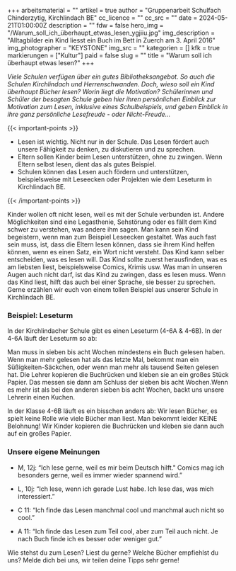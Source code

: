 +++
arbeitsmaterial = ""
artikel = true
author = "Gruppenarbeit Schulfach Chinderzytig, Kirchlindach BE"
cc_licence = ""
cc_src = ""
date = 2024-05-21T01:00:00Z
description = ""
fdw = false
hero_img = "/Warum_soll_ich_überhaupt_etwas_lesen_ygjiiu.jpg"
img_description = "Alltagbilder ein Kind liesst ein Buch im Bett in Zuerch am 3. April 2016"
img_photographer = "KEYSTONE"
img_src = ""
kategorien = []
kfk = true
markierungen = ["Kultur"]
paid = false
slug = ""
title = "Warum soll ich überhaupt etwas lesen?"
+++

_Viele Schulen verfügen über ein gutes Bibliotheksangebot. So auch die Schulen Kirchlindach und Herrenschwanden. Doch, wieso soll ein Kind überhaupt Bücher lesen? Worin liegt die Motivation? Schülerinnen und Schüler der besagten Schule geben hier ihren persönlichen Einblick zur Motivation zum Lesen, inklusive eines Schulbeispiels, und geben Einblick in ihre ganz persönliche Lesefreude - oder Nicht-Freude…_

{{< important-points >}}

<ul>

<li>Lesen ist wichtig. Nicht nur in der Schule. Das Lesen fördert auch unsere Fähigkeit zu denken, zu diskutieren und zu sprechen.</li>

<li>Eltern sollen Kinder beim Lesen unterstützen, ohne zu zwingen. Wenn Eltern selbst lesen, dient das als gutes Beispiel.</li>

<li>Schulen können das Lesen auch fördern und unterstützen, beispielsweise mit Leseecken oder Projekten wie dem Leseturm in Kirchlindach BE.</li>

</ul>

{{< /important-points >}}

Kinder wollen oft nicht lesen, weil es mit der Schule verbunden ist. Andere Möglichkeiten sind eine Legasthenie, Sehstörung oder es fällt dem Kind schwer zu verstehen, was andere ihm sagen. Man kann sein Kind begeistern, wenn man zum Beispiel Leseecken gestaltet. Was auch fast sein muss, ist, dass die Eltern lesen können, dass sie ihrem Kind helfen können, wenn es einen Satz, ein Wort nicht versteht.
Das Kind kann selber entscheiden, was es lesen will. Das Kind sollte zuerst herausfinden, was es am liebsten liest, beispielsweise Comics, Krimis usw. Was man in unseren Augen auch nicht darf, ist das Kind zu zwingen, dass es lesen muss. Wenn das Kind liest, hilft das auch bei einer Sprache, sie besser zu sprechen. Gerne erzählen wir euch von einem tollen Beispiel aus unserer Schule in Kirchlindach BE.

### Beispiel: Leseturm

In der Kirchlindacher Schule gibt es einen Leseturm (4-6A & 4-6B). In der 4-6A läuft der Leseturm so ab:

Man muss in sieben bis acht Wochen mindestens ein Buch  gelesen haben. Wenn man mehr gelesen hat als das letzte Mal, bekommt man ein Süßigkeiten-Säckchen, oder wenn man mehr als tausend Seiten gelesen hat. Die Lehrer kopieren die Buchrücken und kleben sie an ein großes Stück Papier. Das messen sie dann am Schluss der sieben bis acht Wochen.Wenn es mehr ist als bei den anderen sieben bis acht Wochen, backt uns unsere Lehrerin einen Kuchen.

In der Klasse 4-6B läuft es ein bisschen anders ab: Wir lesen Bücher, es spielt keine Rolle wie viele Bücher  man liest. Man bekommt leider KEINE Belohnung! Wir Kinder kopieren die Buchrücken und kleben sie dann auch auf ein großes Papier.  

### Unsere eigene Meinungen

- M, 12j: “Ich lese gerne, weil es mir beim Deutsch hilft." Comics mag ich besonders gerne, weil es immer wieder spannend wird.”

- L, 10j: “Ich lese, wenn ich gerade Lust habe. Ich lese das, was mich interessiert.”

- C 11: “Ich finde das Lesen manchmal cool und manchmal auch nicht so cool.”

- A 11:  “Ich finde das Lesen zum Teil cool, aber zum Teil auch nicht. Je nach Buch finde ich es besser oder weniger gut.”

Wie stehst du zum Lesen? Liest du gerne? Welche Bücher empfiehlst du uns? Melde dich bei uns, wir teilen deine Tipps sehr gerne!
